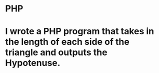 # PHP
# I wrote a PHP program that takes in the length of each side of the triangle and outputs the Hypotenuse.
